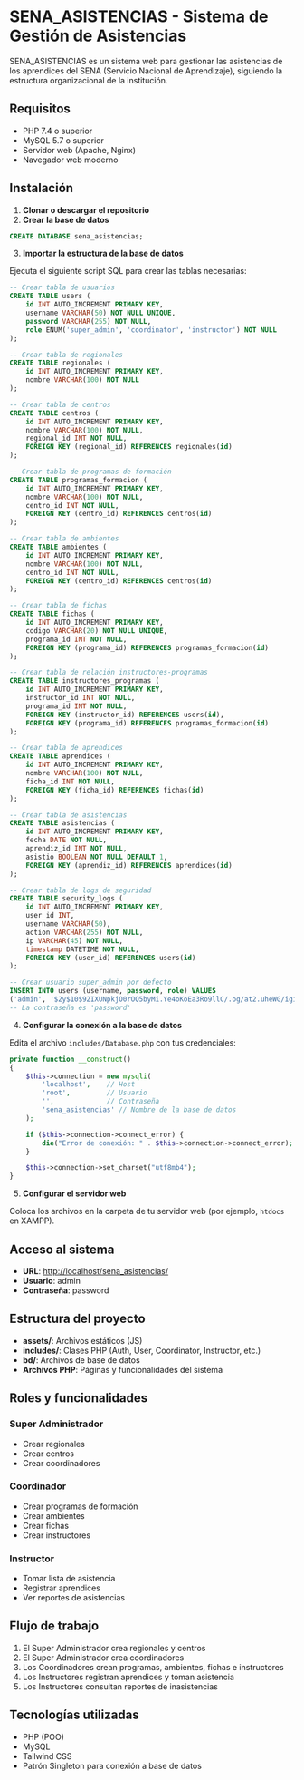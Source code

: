 # SENA_ASISTENCIAS - Sistema de Gestión de Asistencias

SENA_ASISTENCIAS es un sistema web para gestionar las asistencias de los aprendices del SENA (Servicio Nacional de Aprendizaje), siguiendo la estructura organizacional de la institución.

## Requisitos

- PHP 7.4 o superior
- MySQL 5.7 o superior
- Servidor web (Apache, Nginx)
- Navegador web moderno


## Instalación

1. **Clonar o descargar el repositorio**
2. **Crear la base de datos**


```sql
CREATE DATABASE sena_asistencias;
```

3. **Importar la estructura de la base de datos**


Ejecuta el siguiente script SQL para crear las tablas necesarias:

```sql
-- Crear tabla de usuarios
CREATE TABLE users (
    id INT AUTO_INCREMENT PRIMARY KEY,
    username VARCHAR(50) NOT NULL UNIQUE,
    password VARCHAR(255) NOT NULL,
    role ENUM('super_admin', 'coordinator', 'instructor') NOT NULL
);

-- Crear tabla de regionales
CREATE TABLE regionales (
    id INT AUTO_INCREMENT PRIMARY KEY,
    nombre VARCHAR(100) NOT NULL
);

-- Crear tabla de centros
CREATE TABLE centros (
    id INT AUTO_INCREMENT PRIMARY KEY,
    nombre VARCHAR(100) NOT NULL,
    regional_id INT NOT NULL,
    FOREIGN KEY (regional_id) REFERENCES regionales(id)
);

-- Crear tabla de programas de formación
CREATE TABLE programas_formacion (
    id INT AUTO_INCREMENT PRIMARY KEY,
    nombre VARCHAR(100) NOT NULL,
    centro_id INT NOT NULL,
    FOREIGN KEY (centro_id) REFERENCES centros(id)
);

-- Crear tabla de ambientes
CREATE TABLE ambientes (
    id INT AUTO_INCREMENT PRIMARY KEY,
    nombre VARCHAR(100) NOT NULL,
    centro_id INT NOT NULL,
    FOREIGN KEY (centro_id) REFERENCES centros(id)
);

-- Crear tabla de fichas
CREATE TABLE fichas (
    id INT AUTO_INCREMENT PRIMARY KEY,
    codigo VARCHAR(20) NOT NULL UNIQUE,
    programa_id INT NOT NULL,
    FOREIGN KEY (programa_id) REFERENCES programas_formacion(id)
);

-- Crear tabla de relación instructores-programas
CREATE TABLE instructores_programas (
    id INT AUTO_INCREMENT PRIMARY KEY,
    instructor_id INT NOT NULL,
    programa_id INT NOT NULL,
    FOREIGN KEY (instructor_id) REFERENCES users(id),
    FOREIGN KEY (programa_id) REFERENCES programas_formacion(id)
);

-- Crear tabla de aprendices
CREATE TABLE aprendices (
    id INT AUTO_INCREMENT PRIMARY KEY,
    nombre VARCHAR(100) NOT NULL,
    ficha_id INT NOT NULL,
    FOREIGN KEY (ficha_id) REFERENCES fichas(id)
);

-- Crear tabla de asistencias
CREATE TABLE asistencias (
    id INT AUTO_INCREMENT PRIMARY KEY,
    fecha DATE NOT NULL,
    aprendiz_id INT NOT NULL,
    asistio BOOLEAN NOT NULL DEFAULT 1,
    FOREIGN KEY (aprendiz_id) REFERENCES aprendices(id)
);

-- Crear tabla de logs de seguridad
CREATE TABLE security_logs (
    id INT AUTO_INCREMENT PRIMARY KEY,
    user_id INT,
    username VARCHAR(50),
    action VARCHAR(255) NOT NULL,
    ip VARCHAR(45) NOT NULL,
    timestamp DATETIME NOT NULL,
    FOREIGN KEY (user_id) REFERENCES users(id)
);

-- Crear usuario super_admin por defecto
INSERT INTO users (username, password, role) VALUES 
('admin', '$2y$10$92IXUNpkjO0rOQ5byMi.Ye4oKoEa3Ro9llC/.og/at2.uheWG/igi', 'super_admin');
-- La contraseña es 'password'
```

4. **Configurar la conexión a la base de datos**


Edita el archivo `includes/Database.php` con tus credenciales:

```php
private function __construct()
{
    $this->connection = new mysqli(
        'localhost',    // Host
        'root',         // Usuario
        '',             // Contraseña
        'sena_asistencias' // Nombre de la base de datos
    );

    if ($this->connection->connect_error) {
        die("Error de conexión: " . $this->connection->connect_error);
    }

    $this->connection->set_charset("utf8mb4");
}
```

5. **Configurar el servidor web**


Coloca los archivos en la carpeta de tu servidor web (por ejemplo, `htdocs` en XAMPP).

## Acceso al sistema

- **URL**: [http://localhost/sena_asistencias/](http://localhost/sena_asistencias/)
- **Usuario**: admin
- **Contraseña**: password


## Estructura del proyecto

- **assets/**: Archivos estáticos (JS)
- **includes/**: Clases PHP (Auth, User, Coordinator, Instructor, etc.)
- **bd/**: Archivos de base de datos
- **Archivos PHP**: Páginas y funcionalidades del sistema


## Roles y funcionalidades

### Super Administrador

- Crear regionales
- Crear centros
- Crear coordinadores


### Coordinador

- Crear programas de formación
- Crear ambientes
- Crear fichas
- Crear instructores


### Instructor

- Tomar lista de asistencia
- Registrar aprendices
- Ver reportes de asistencias


## Flujo de trabajo

1. El Super Administrador crea regionales y centros
2. El Super Administrador crea coordinadores
3. Los Coordinadores crean programas, ambientes, fichas e instructores
4. Los Instructores registran aprendices y toman asistencia
5. Los Instructores consultan reportes de inasistencias


## Tecnologías utilizadas

- PHP (POO)
- MySQL
- Tailwind CSS
- Patrón Singleton para conexión a base de datos